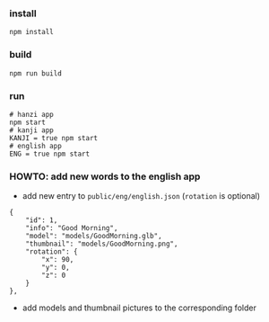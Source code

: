 ### install 
```
npm install
```


### build
```
npm run build
```

### run
```
# hanzi app
npm start
# kanji app
KANJI = true npm start
# english app
ENG = true npm start
```

### HOWTO: add new words to the english app
- add new entry to `public/eng/english.json` (`rotation` is optional)
```
{
    "id": 1,
    "info": "Good Morning",
    "model": "models/GoodMorning.glb",
    "thumbnail": "models/GoodMorning.png",
    "rotation": {
        "x": 90,
        "y": 0,
        "z": 0
    }
},
```
- add models and thumbnail pictures to the corresponding folder